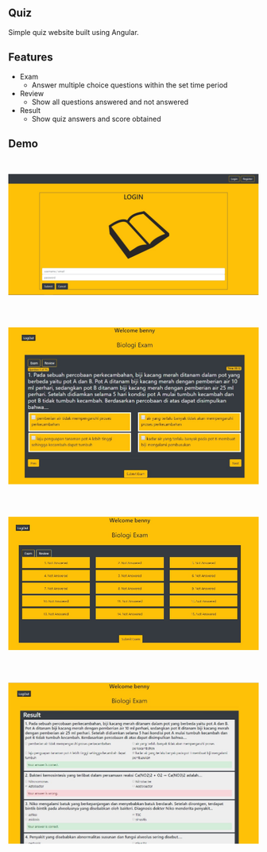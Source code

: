 ## Quiz
Simple quiz website built using Angular.


## Features
* Exam
  * Answer multiple choice questions within the set time period
* Review
  * Show all questions answered and not answered 
* Result
  * Show quiz answers and score obtained

## Demo
<br>
<p align="center">
  <img src="docs/1.jpg">
</p>
<br>

<br>
<p align="center">
  <img src="docs/2.jpg">
</p>
<br>

<br>
<p align="center">
  <img src="docs/3.jpg">
</p>
<br>

<br>
<p align="center">
  <img src="docs/4.jpg">
</p>
<br>
